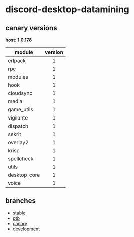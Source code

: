 # discord-desktop-datamining

## canary versions

**host: 1.0.178**

| module | version |
| ------ | :-----: |
| erlpack | 1 |
| rpc | 1 |
| modules | 1 |
| hook | 1 |
| cloudsync | 1 |
| media | 1 |
| game_utils | 1 |
| vigilante | 1 |
| dispatch | 1 |
| sekrit | 1 |
| overlay2 | 1 |
| krisp | 1 |
| spellcheck | 1 |
| utils | 1 |
| desktop_core | 1 |
| voice | 1 |

## branches

- [stable](https://github.com/OpenAsar/discord-desktop-datamining/tree/stable)
- [ptb](https://github.com/OpenAsar/discord-desktop-datamining/tree/ptb)
- [canary](https://github.com/OpenAsar/discord-desktop-datamining/tree/canary)
- [development](https://github.com/OpenAsar/discord-desktop-datamining/tree/development)